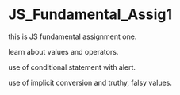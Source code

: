 # JS_Fundamental_Assig1
this is JS fundamental assignment one.

learn about values and operators.

use of conditional statement with alert.

use of implicit conversion and truthy, falsy values.
